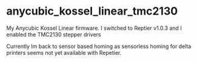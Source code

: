 # anycubic_kossel_linear_tmc2130
My Anycubic Kossel Linear firmware. I switched to Reptier v1.0.3 and I enabled the TMC2130 stepper drivers 

Currently Im back to sensor based homing as sensorless homing for delta printers seems not yet available with Repetier.
